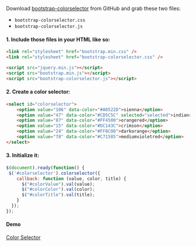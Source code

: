 Download [bootstrap-colorselector](https://github.com/flaute/bootstrap-colorselector)
from GitHub and grab these two files:

- `bootstrap-colorselector.css`
- `bootstrap-colorselector.js`

#### 1. Include those files in your HTML like so:

```html
<link rel="stylesheet" href="bootstrap.min.css" />
<link rel="stylesheet" href="bootstrap-colorselector.css" />

<script src="jquery.min.js"></script>
<script src="bootstrap.min.js"></script>
<script src="bootstrap-colorselector.js"></script>
```

#### 2. Create a color selector:

```html
<select id="colorselector">
    <option value="106" data-color="#A0522D">sienna</option>
    <option value="47" data-color="#CD5C5C" selected="selected">indianred</option>
    <option value="87" data-color="#FF4500">orangered</option>
    <option value="15" data-color="#DC143C">crimson</option>
    <option value="24" data-color="#FF8C00">darkorange</option>
    <option value="78" data-color="#C71585">mediumvioletred</option>
</select>
```

#### 3. Initialize it:

```javascript
$(document).ready(function() {
 $('#colorselector').colorselector({
    callback: function (value, color, title) {
      $("#colorValue").val(value);
      $("#colorColor").val(color);
      $("#colorTitle").val(title);
    }
  });
});
```

#### Demo
<a class="jsbin-embed" href="http://jsbin.com/buwocuqe/3/embed?html,js,output">Color Selector</a>
<script src="http://static.jsbin.com/js/embed.js"></script>
